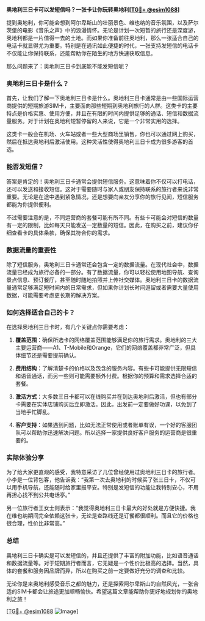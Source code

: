 **奥地利三日卡可以发短信吗？一张卡让你玩转奥地利[[TG💪+ @esim1088](https://t.me/s/esim1088)]**

提到奥地利，你可能会想到阿尔卑斯山的壮丽景色、维也纳的音乐氛围，以及萨尔茨堡的电影《音乐之声》中的浪漫情怀。无论是计划一次短暂的旅行还是深度游，奥地利都是一片值得一去的土地。而如果你准备前往奥地利，那么一张适合自己的电话卡就显得尤为重要。特别是在通讯如此便捷的时代，一张支持发短信的电话卡不仅能让你保持联系，还能帮助你在陌生的地方快速获取信息。

那么问题来了：奥地利三日卡到底能不能发短信呢？

### 奥地利三日卡是什么？

首先，让我们了解一下奥地利三日卡是什么。奥地利三日卡通常是由一些国际运营商提供的短期旅游SIM卡，主要面向那些短期到奥地利旅行的人群。这类卡的主要特点是价格实惠、使用方便，并且在有限的时间内提供足够的通话、短信和数据流量服务。对于计划在奥地利短暂停留的人来说，它是一个非常实用的选择。

这类卡一般会在机场、火车站或者一些大型商场里销售，你也可以通过网上购买，然后在抵达奥地利后激活使用。这种灵活性使得奥地利三日卡成为很多游客的首选。

### 能否发短信？

答案是肯定的！奥地利三日卡通常会提供短信服务。这意味着你不仅可以打电话，还可以发送和接收短信。这对于需要随时与家人或朋友保持联系的旅行者来说非常重要。无论是在途中遇到紧急情况，还是想要向亲友分享你的旅行见闻，短信服务都能为你提供便利。

不过需要注意的是，不同运营商的套餐可能有所不同。有些卡可能会对短信的数量有一定的限制，比如每天只能发送一定数量的短信。因此，在购买之前，建议你仔细查看卡的具体条款，确保其符合你的需求。

### 数据流量的重要性

除了短信服务，奥地利三日卡通常还会包含一定的数据流量。在现代社会中，数据流量已经成为旅行必备的一部分。有了数据流量，你可以轻松使用地图导航、查询景点信息、预订餐厅，甚至随时随地拍照并上传社交媒体。奥地利三日卡的数据流量通常足够满足短时间内的日常需求，但如果你计划长时间逗留或者需要大量使用数据，可能需要考虑更长期的解决方案。

### 如何选择适合自己的卡？

在选择奥地利三日卡时，有几个关键点你需要考虑：

1. **覆盖范围**：确保所选卡的网络覆盖范围能够满足你的旅行需求。奥地利的三大主要运营商——A1、T-Mobile和Orange，它们的网络覆盖都非常广泛，但具体细节还是需要提前确认。
   
2. **费用结构**：了解清楚卡的价格以及包含的服务内容。有些卡可能提供无限短信和语音通话，而另一些则可能需要额外付费。根据你的预算和需求选择合适的套餐。

3. **激活方式**：大多数三日卡都可以在线购买并在到达奥地利后激活，但也有部分卡需要在实体店铺购买后立即激活。因此，出发前一定要做好功课，以免到了当地手忙脚乱。

4. **客户支持**：如果遇到问题，比如无法正常使用或者账单有误，一个好的客服团队可以帮助你迅速解决问题。所以选择一家提供良好客户服务的运营商是很重要的。

### 实际体验分享

为了给大家更直观的感受，我特意采访了几位曾经使用过奥地利三日卡的旅行者。小李是一位背包客，他告诉我：“我第一次去奥地利的时候买了张三日卡，不仅可以用手机导航，还能随时给家里报平安。特别是发短信的功能让我特别安心，不用再担心找不到公共电话亭。”

另一位旅行者王女士则表示：“我觉得奥地利三日卡最大的好处就是方便快捷。我在维也纳期间完全依赖这张卡，无论是查路线还是订餐都很顺利。而且它的价格也很合理，性价比非常高。”

### 总结

奥地利三日卡确实是可以发短信的，并且还提供了丰富的附加功能，比如语音通话和数据流量等。对于短期旅行者而言，它无疑是一个性价比极高的选择。当然，具体的套餐和服务因品牌而异，所以在购买之前一定要做好充分的调查和比较。

无论你是来奥地利感受音乐之都的魅力，还是探索阿尔卑斯山的自然风光，一张合适的SIM卡都会让旅途更加顺畅愉快。希望这篇文章能帮助你更好地规划你的奥地利之旅！

[[TG💪+ @esim1088](https://t.me/s/esim1088) ![Image](https://i.postimg.cc/4NQfJmqS/Snipaste-2025-05-13-00-14-12.png)]
